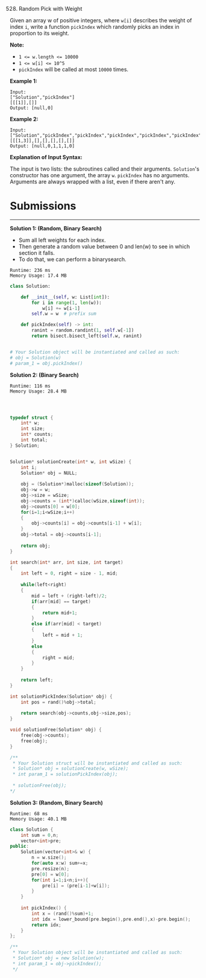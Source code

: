 528. Random Pick with Weight

Given an array w of positive integers, where `w[i]` describes the weight of index `i`, write a function `pickIndex` which randomly picks an index in proportion to its weight.

**Note:**

* `1 <= w.length <= 10000`
* `1 <= w[i] <= 10^5`
* `pickIndex` will be called at most `10000` times.

**Example 1:**
```
Input: 
["Solution","pickIndex"]
[[[1]],[]]
Output: [null,0]
```

**Example 2:**
```
Input: 
["Solution","pickIndex","pickIndex","pickIndex","pickIndex","pickIndex"]
[[[1,3]],[],[],[],[],[]]
Output: [null,0,1,1,1,0]
```

**Explanation of Input Syntax:**

The input is two lists: the subroutines called and their arguments. `Solution`'s constructor has one argument, the array `w`. `pickIndex` has no arguments. Arguments are always wrapped with a list, even if there aren't any.

# Submissions
---
**Solution 1: (Random, Binary Search)**

* Sum all left weights for each index.
* Then generate a random value between 0 and len(w) to see in which section it falls.
* To do that, we can perform a binarysearch.

```
Runtime: 236 ms
Memory Usage: 17.4 MB
```
```python
class Solution:

    def __init__(self, w: List[int]):
        for i in range(1, len(w)):
            w[i] += w[i-1]
        self.w = w  # prefix sum

    def pickIndex(self) -> int:
        ranint = random.randint(1, self.w[-1])
        return bisect.bisect_left(self.w, ranint)


# Your Solution object will be instantiated and called as such:
# obj = Solution(w)
# param_1 = obj.pickIndex()
```

**Solution 2: (Binary Search)**
```
Runtime: 116 ms
Memory Usage: 28.4 MB
```
```c



typedef struct {
    int* w;
    int size;
    int* counts;
    int total;
} Solution;


Solution* solutionCreate(int* w, int wSize) {
    int i;
    Solution* obj = NULL;
    
    obj = (Solution*)malloc(sizeof(Solution));
    obj->w = w;
    obj->size = wSize;
    obj->counts = (int*)calloc(wSize,sizeof(int));
    obj->counts[0] = w[0];
    for(i=1;i<wSize;i++)
    {
        obj->counts[i] = obj->counts[i-1] + w[i];
    }
    obj->total = obj->counts[i-1];
    
    return obj;
}

int search(int* arr, int size, int target)
{
    int left = 0, right = size - 1, mid;
    
    while(left<right)
    {
        mid = left + (right-left)/2;
        if(arr[mid] == target)
        {
            return mid+1;
        }
        else if(arr[mid] < target)
        {
            left = mid + 1;
        }
        else
        {
            right = mid;
        }
    }
    
    return left;
}

int solutionPickIndex(Solution* obj) {
    int pos = rand()%obj->total;
    
    return search(obj->counts,obj->size,pos);
}

void solutionFree(Solution* obj) {
    free(obj->counts);
    free(obj);
}

/**
 * Your Solution struct will be instantiated and called as such:
 * Solution* obj = solutionCreate(w, wSize);
 * int param_1 = solutionPickIndex(obj);
 
 * solutionFree(obj);
*/
```

**Solution 3: (Random, Binary Search)**
```
Runtime: 68 ms
Memory Usage: 40.1 MB
```
```c++
class Solution {
    int sum = 0,n;
    vector<int>pre;
public:
    Solution(vector<int>& w) {
        n = w.size();
        for(auto x:w) sum+=x;
        pre.resize(n);
        pre[0] = w[0];
        for(int i=1;i<n;i++){
            pre[i] = (pre[i-1]+w[i]);
        }
    }
    
    int pickIndex() {
        int x = (rand()%sum)+1;
        int idx = lower_bound(pre.begin(),pre.end(),x)-pre.begin();
        return idx;
    }
};

/**
 * Your Solution object will be instantiated and called as such:
 * Solution* obj = new Solution(w);
 * int param_1 = obj->pickIndex();
 */
```
